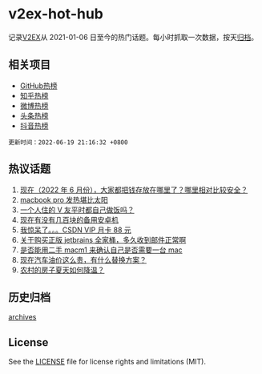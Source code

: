 # v2ex-hot-hub

 记录[V2EX](https://www.v2ex.com/)从 2021-01-06 日至今的热门话题。每小时抓取一次数据，按天[归档](archives)。
 
 ## 相关项目

- [GitHub热榜](https://github.com/lonnyzhang423/github-hot-hub)
- [知乎热榜](https://github.com/lonnyzhang423/zhihu-hot-hub)
- [微博热榜](https://github.com/lonnyzhang423/weibo-hot-hub)
- [头条热榜](https://github.com/lonnyzhang423/toutiao-hot-hub)
- [抖音热榜](https://github.com/lonnyzhang423/douyin-hot-hub)


 `更新时间：2022-06-19 21:16:32 +0800`

## 热议话题

1. [现在（2022 年 6 月份），大家都把钱存放在哪里了？哪里相对比较安全？](https://www.v2ex.com/t/860611)
1. [macbook pro 发热堪比太阳](https://www.v2ex.com/t/860599)
1. [一个人住的 V 友平时都自己做饭吗？](https://www.v2ex.com/t/860649)
1. [现在有没有几百块的备用安卓机](https://www.v2ex.com/t/860566)
1. [我惊呆了。。。CSDN VIP 月卡 88 元](https://www.v2ex.com/t/860634)
1. [关于购买正版 jetbrains 全家桶，多久收到邮件正常啊](https://www.v2ex.com/t/860643)
1. [是否能用二手 macm1 来确认自己是否需要一台 mac](https://www.v2ex.com/t/860629)
1. [现在汽车油价这么贵，有什么替换方案？](https://www.v2ex.com/t/860677)
1. [农村的房子夏天如何降温？](https://www.v2ex.com/t/860657)

## 历史归档

[archives](archives)

## License

See the [LICENSE](LICENSE) file for license rights and limitations (MIT).
